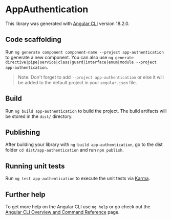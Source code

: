 # AppAuthentication

This library was generated with [Angular CLI](https://github.com/angular/angular-cli) version 18.2.0.

## Code scaffolding

Run `ng generate component component-name --project app-authentication` to generate a new component. You can also use `ng generate directive|pipe|service|class|guard|interface|enum|module --project app-authentication`.
> Note: Don't forget to add `--project app-authentication` or else it will be added to the default project in your `angular.json` file. 

## Build

Run `ng build app-authentication` to build the project. The build artifacts will be stored in the `dist/` directory.

## Publishing

After building your library with `ng build app-authentication`, go to the dist folder `cd dist/app-authentication` and run `npm publish`.

## Running unit tests

Run `ng test app-authentication` to execute the unit tests via [Karma](https://karma-runner.github.io).

## Further help

To get more help on the Angular CLI use `ng help` or go check out the [Angular CLI Overview and Command Reference](https://angular.dev/tools/cli) page.
